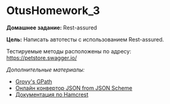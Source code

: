 # OtusHomework_3
**Домашнее задание:** Rest-assured

**Цель:**
Написать автотесты с использованием Rest-assured.

Тестируемые методы расположены по адресу: https://petstore.swagger.io/

*Дополнительные материалы:*

- [Grovy's GPath](https://www.javadoc.io/doc/io.rest-assured/json-path/3.0.0/io/restassured/path/json/JsonPath.html)
- [Онлайн конвертор JSON from JSON Scheme](https://www.liquid-technologies.com/online-json-to-schema-converter)
- [Документация по Hamcrest](https://hamcrest.org/JavaHamcrest/tutorial)
